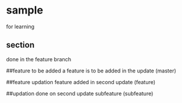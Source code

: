 # sample
for learning
## section
done in the feature branch

##feature to be added
a feature is to be added in the update (master)

##feature updation
feature added in second update (feature)

##updation
done on second update subfeature (subfeature)
